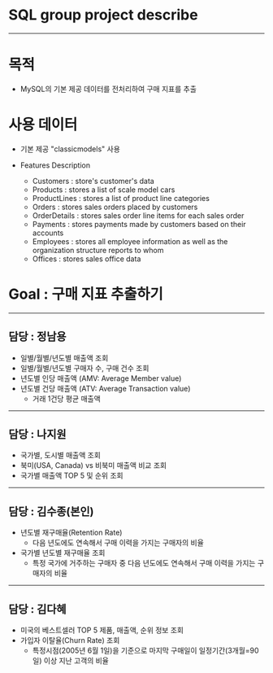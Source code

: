 # SQL group project describe
------
# 목적
- MySQL의 기본 제공 데이터를 전처리하여 구매 지표를 추출 

# 사용 데이터
- 기본 제공 "classicmodels" 사용

- Features Description
  * Customers : store's customer's data
  * Products : stores a list of scale model cars
  * ProductLines : stores a list of product line categories
  * Orders : stores sales orders placed by customers
  * OrderDetails : stores sales order line items for each sales order
  * Payments : stores payments made by customers based on their accounts
  * Employees : stores all employee information as well as the organization structure reports to whom
  * Offices : stores sales office data

 
# Goal : 구매 지표 추출하기
---
담당 : 정남용
---
* 일별/월별/년도별 매출액 조회
* 일별/월별/년도별 구매자 수, 구매 건수 조회
* 년도별 인당 매출액 (AMV: Average Member value)
* 년도별 건당 매출액 (ATV: Average Transaction value)
  * 거래 1건당 평균 매출액

---
담당 : 나지원
---
* 국가별, 도시별 매출액 조회
* 북미(USA, Canada) vs 비북미 매출액 비교 조회
* 국가별 매출액 TOP 5 및 순위 조회

---
담당 : 김수종(본인)
---
* 년도별 재구매율(Retention Rate)
  * 다음 년도에도 연속해서 구매 이력을 가지는 구매자의 비율
* 국가별 년도별 재구매율 조회
  * 특정 국가에 거주하는 구매자 중 다음 년도에도 연속해서 구매 이력을 가지는 구매자의 비율

---
담당 : 김다혜
---
* 미국의 베스트셀러 TOP 5 제품, 매출액, 순위 정보 조회
* 가입자 이탈율(Churn Rate) 조회
  * 특정시점(2005년 6월 1일)을 기준으로 마지막 구매일이 일정기간(3개월=90일) 이상 지난 고객의 비율



